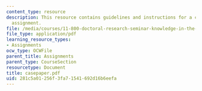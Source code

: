 ```yaml
---
content_type: resource
description: This resource contains guidelines and instructions for a case analysis
  assignment.
file: /media/courses/11-800-doctoral-research-seminar-knowledge-in-the-public-arena-spring-2007/281c5a01256f3fa71541692d16b6eefa_casepaper.pdf
file_type: application/pdf
learning_resource_types:
- Assignments
ocw_type: OCWFile
parent_title: Assignments
parent_type: CourseSection
resourcetype: Document
title: casepaper.pdf
uid: 281c5a01-256f-3fa7-1541-692d16b6eefa
---
```

